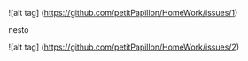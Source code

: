 






![alt tag] (https://github.com/petitPapillon/HomeWork/issues/1)






nesto










![alt tag] (https://github.com/petitPapillon/HomeWork/issues/2)





